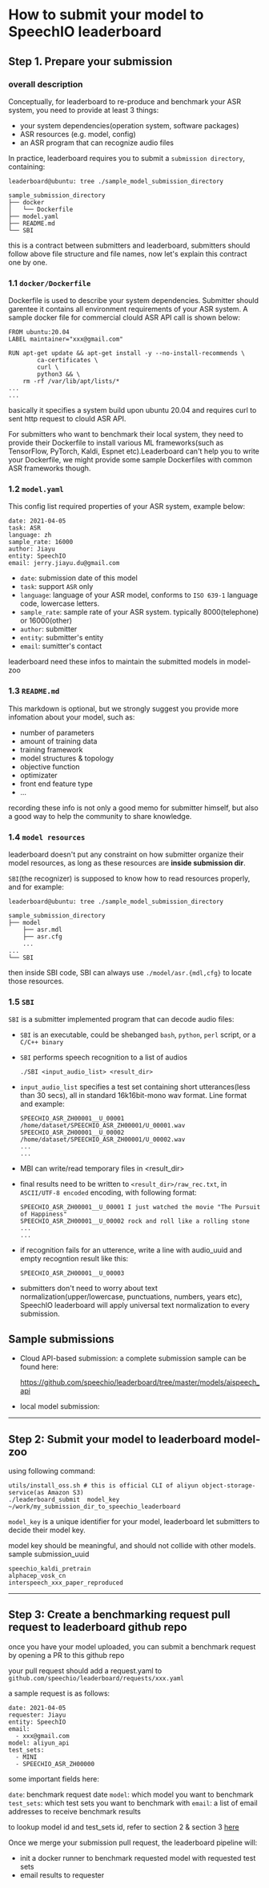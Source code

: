 # How to submit your model to SpeechIO leaderboard

## Step 1. Prepare your submission
### overall description
Conceptually, for leaderboard to re-produce and benchmark your ASR system, you need to provide at least 3 things:
* your system dependencies(operation system, software packages)
* ASR resources (e.g. model, config)
* an ASR program that can recognize audio files

In practice, leaderboard requires you to submit a `submission directory`, containing:
```
leaderboard@ubuntu: tree ./sample_model_submission_directory

sample_submission_directory
├── docker
│   └── Dockerfile
├── model.yaml
├── README.md
└── SBI
```
this is a contract between submitters and leaderboard, submitters should follow above file structure and file names, now let's explain this contract one by one.

### 1.1 `docker/Dockerfile`
Dockerfile is used to describe your system dependencies.  Submitter should garentee it contains all environment requirements of your ASR system.
A sample docker file for commercial clould ASR API call is shown below:
```
FROM ubuntu:20.04
LABEL maintainer="xxx@gmail.com"

RUN apt-get update && apt-get install -y --no-install-recommends \
        ca-certificates \
        curl \
        python3 && \
    rm -rf /var/lib/apt/lists/*
...
...
``` 
basically it specifies a system build upon ubuntu 20.04 and requires curl to sent http request to clould ASR API.

For submitters who want to benchmark their local system, they need to provide their Dockerfile to install various ML frameworks(such as TensorFlow, PyTorch, Kaldi, Espnet etc).Leaderboard can't help you to write your Dockerfile, we might provide some sample Dockerfiles with common ASR frameworks though.

### 1.2 `model.yaml`
This config list required properties of your ASR system, example below:
```
date: 2021-04-05
task: ASR
language: zh
sample_rate: 16000
author: Jiayu
entity: SpeechIO
email: jerry.jiayu.du@gmail.com
```

* `date`: submission date of this model
* `task`: support `ASR` only
* `language`: language of your ASR model, conforms to `ISO 639-1` language code, lowercase letters.
* `sample_rate`: sample rate of your ASR system. typically 8000(telephone) or 16000(other)
* `author`: submitter
* `entity`: submitter's entity
* `email`: sumitter's contact

leaderboard need these infos to maintain the submitted models in model-zoo

### 1.3 `README.md`
This markdown is optional, but we strongly suggest you provide more infomation about your model, such as:
* number of parameters
* amount of training data
* training framework
* model structures & topology
* objective function
* optimizater
* front end feature type
* ...

recording these info is not only a good memo for submitter himself, but also a good way to help the community to share knowledge.

### 1.4 `model resources`
leaderboard doesn't put any constraint on how submitter organize their model resources, as long as these resources are **inside submission dir**.

`SBI`(the recognizer) is supposed to know how to read resources properly, and for example:
```
leaderboard@ubuntu: tree ./sample_model_submission_directory

sample_submission_directory
├── model
    ├── asr.mdl
    ├── asr.cfg
    ...
...
└── SBI
```

then inside SBI code, SBI can always use `./model/asr.{mdl,cfg}` to locate those resources.

### 1.5 `SBI`
`SBI` is a submitter implemented program that can decode audio files:
* `SBI` is an executable, could be shebanged `bash`, `python`, `perl` script, or a `C/C++ binary`
* `SBI` performs speech recognition to a list of audios
  ```
  ./SBI <input_audio_list> <result_dir>
  ```

* `input_audio_list` specifies a test set containing short utterances(less than 30 secs), all in standard 16k16bit-mono wav format. Line format and example:
  ```
  SPEECHIO_ASR_ZH00001__U_00001 /home/dataset/SPEECHIO_ASR_ZH00001/U_00001.wav
  SPEECHIO_ASR_ZH00001__U_00002 /home/dataset/SPEECHIO_ASR_ZH00001/U_00002.wav
  ...
  ...
  ```

* MBI can write/read temporary files in <result_dir>
* final results need to be written to `<result_dir>/raw_rec.txt`, in `ASCII/UTF-8 encoded` encoding, with following format:
  ```
  SPEECHIO_ASR_ZH00001__U_00001 I just watched the movie "The Pursuit of Happiness"
  SPEECHIO_ASR_ZH00001__U_00002 rock and roll like a rolling stone
  ...
  ...
  ```

* if recognition fails for an utterence, write a line with audio_uuid and empty recogntion result like this:
  ```
  SPEECHIO_ASR_ZH00001__U_00003  
  ```
* submitters don't need to worry about text normalization(upper/lowercase, punctuations, numbers, years etc), SpeechIO leaderboard will apply universal text normalization to every submission.

## Sample submissions

* Cloud API-based submission:
a complete submission sample can be found here:

  https://github.com/speechio/leaderboard/tree/master/models/aispeech_api

* local model submission:

---

## Step 2: Submit your model to leaderboard model-zoo
using following command:
```
utils/install_oss.sh # this is official CLI of aliyun object-storage-service(as Amazon S3)
./leaderboard_submit  model_key   ~/work/my_submission_dir_to_speechio_leaderboard
```
`model_key` is a unique identifier for your model, leaderboard let submitters to decide their model key.

model key should be meaningful, and should not collide with other models. sample submission_uuid
```
speechio_kaldi_pretrain
alphacep_vosk_cn
interspeech_xxx_paper_reproduced
```

---
## Step 3: Create a benchmarking request pull request to leaderboard github repo
once you have your model uploaded, you can submit a benchmark request by opening a PR to this github repo

your pull request should add a request.yaml to `github.com/speechio/leaderboard/requests/xxx.yaml`

a sample request is as follows:
```
date: 2021-04-05
requester: Jiayu
entity: SpeechIO
email: 
  - xxx@gmail.com
model: aliyun_api
test_sets:
  - MINI
  - SPEECHIO_ASR_ZH00000
```

some important fields here:

`date`: benchmark request date
`model`: which model you want to benchmark
`test_sets`: which test sets you want to benchmark with
`email`: a list of email addresses to receive benchmark results

to lookup model id and test_sets id, refer to section 2 & section 3 [here](README.md)

Once we merge your submission pull request, the leaderboard pipeline will:
* init a docker runner to benchmark requested model with requested test sets
* email results to requester